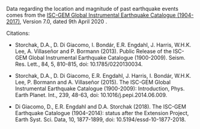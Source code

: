 Data regarding the location and magnitude of past earthquake events comes from the [ISC-GEM Global Instrumental Earthquake Catalogue (1904-2017)](http://www.isc.ac.uk/iscgem/), Version 7.0, dated 9th April 2020 .

Citations:

* Storchak, D.A., D. Di Giacomo, I. Bondár, E.R. Engdahl, J. Harris, W.H.K. Lee, A. Villaseñor and P. Bormann (2013). Public Release of the ISC-GEM Global Instrumental Earthquake Catalogue (1900-2009). Seism. Res. Lett., 84, 5, 810-815, doi: 10.1785/0220130034.

* Storchak, D.A., D. Di Giacomo, E.R. Engdahl, J. Harris, I. Bondár, W.H.K. Lee, P. Bormann and A. Villaseñor (2015). The ISC-GEM Global Instrumental Earthquake Catalogue (1900-2009): Introduction, Phys. Earth Planet. Int., 239, 48-63, doi: 10.1016/j.pepi.2014.06.009.

* Di Giacomo, D., E.R. Engdahl and D.A. Storchak (2018). The ISC-GEM Earthquake Catalogue (1904–2014): status after the Extension Project, Earth Syst. Sci. Data, 10, 1877-1899, doi: 10.5194/essd-10-1877-2018.
